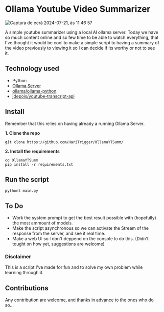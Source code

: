 # Ollama Youtube Video Summarizer
![Captura de ecrã 2024-07-21, às 11 46 57](https://github.com/user-attachments/assets/81c4568b-34b8-479c-a18d-fadb82cde568)

A simple youtube summarizer using a local AI ollama server.
Today we have so much content online and so few time to be able to watch everything, that I've thought it would be cool to make a simple script to having a summary of the video previously to viewing it so I can decide if its worthy or not to see it. 

## Technology used
* Python
* [Ollama Server](https://ollama.com/)
* [ollama/ollama-python](https://github.com/ollama/ollama-python)
* [jdepoix/youtube-transcript-api](https://github.com/jdepoix/youtube-transcript-api/)

## Install
Remember that this relies on having already a running Ollama Server.

**1. Clone the repo**
```
git clone https://github.com/HariTrigger/OllamaYTSumm/
```
**2. Install the requirements**
```
cd OllamaYTSumm
pip install -r requirements.txt
```

## Run the script
```
python3 main.py
```

## To Do 
* Work the system prompt to get the best result possible with (hopefully) the most ammount of models.
* Make the script asynchronous so we can activate the Stream of the response from the server, and see it real time.
* Make a web UI so I don't deppend on the console to do this. (Didn't tought on how yet, suggestions are welcome)

### Disclaimer
This is a script I've made for fun and to solve my own problem while learning through it. 

## Contributions
Any contribution are welcome, and thanks in advance to the ones who do so...
